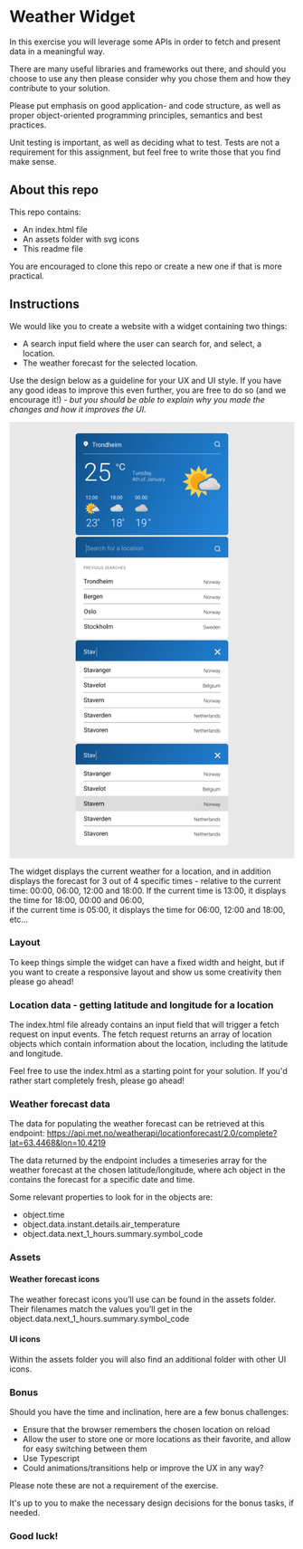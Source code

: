 # Weather Widget

In this exercise you will leverage some APIs in order to fetch and present data in a meaningful way.

There are many useful libraries and frameworks out there, and should you choose to use any then please consider why you chose them and how they contribute to your solution.

Please put emphasis on good application- and code structure, as well as proper object-oriented programming principles, semantics and best practices.

Unit testing is important, as well as deciding what to test. Tests are not a requirement for this assignment, but feel free to write those that you find make sense.


## About this repo

This repo contains:
- An index.html file
- An assets folder with svg icons
- This readme file

You are encouraged to clone this repo or create a new one if that is more practical.


## Instructions

We would like you to create a website with a widget containing two things:
-  A search input field where the user can search for, and select, a location.
-  The weather forecast for the selected location.

Use the design below as a guideline for your UX and UI style. If you have any good ideas to improve this even further, you are free to do so (and we encourage it!) _- but you should be able to explain why you made the changes and how it improves the UI._
<div style="background-color: #E9E9E9; padding: 20px; text-align: center">
<img src="assets/design_main.png" alt="Design state 1" width="270"/>
<img src="assets/design_previous.png" alt="Design state 2" width="270"/>
<img src="assets/design_typing.png" alt="Design state 3" width="270"/>
<img src="assets/design_press.png" alt="Design state 4" width="270"/>
</div>



The widget displays the current weather for a location, and in addition displays the forecast for 3 out of 4 specific times - relative to the current time:
00:00, 06:00, 12:00 and 18:00. 
If the current time is 13:00, it displays the time for 18:00, 00:00 and 06:00,  
if the current time is 05:00, it displays the time for 06:00, 12:00 and 18:00, etc…

### Layout

To keep things simple the widget can have a fixed width and height, but if you want to create a responsive layout and show us some creativity then please go ahead!


### Location data - getting latitude and longitude for a location

The index.html file already contains an input field that will trigger a fetch request on input events.
The fetch request returns an array of location objects which contain information about the location, including the latitude and longitude.

Feel free to use the index.html as a starting point for your solution. If you'd rather start completely fresh, please go ahead!


### Weather forecast data

The data for populating the weather forecast can be retrieved at this endpoint:
https://api.met.no/weatherapi/locationforecast/2.0/complete?lat=63.4468&lon=10.4219

The data returned by the endpoint includes a timeseries array for the weather forecast at the chosen latitude/longitude, where ach object in the contains the forecast for a specific date and time.

Some relevant properties to look for in the objects are:
- object.time
- object.data.instant.details.air_temperature
- object.data.next_1_hours.summary.symbol_code   


### Assets
#### Weather forecast icons
The weather forecast icons you’ll use can be found in the assets folder. 
Their filenames match the values you’ll get in the object.data.next_1_hours.summary.symbol_code

#### UI icons
Within the assets folder you will also find an additional folder with other UI icons.


### Bonus

Should you have the time and inclination, here are a few bonus challenges:
- Ensure that the browser remembers the chosen location on reload
- Allow the user to store one or more locations as their favorite, and allow for easy switching between them
- Use Typescript
- Could animations/transitions help or improve the UX in any way?

Please note these are not a requirement of the exercise.

It's up to you to make the necessary design decisions for the bonus tasks, if needed.


### Good luck!
